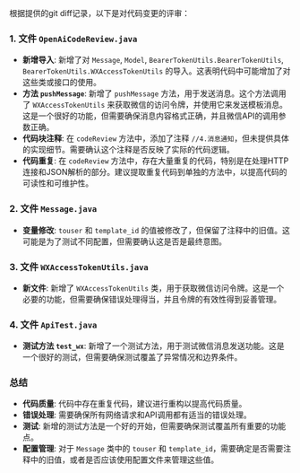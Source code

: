 根据提供的git diff记录，以下是对代码变更的评审：

### 1. 文件 `OpenAiCodeReview.java`
- **新增导入**: 新增了对 `Message`, `Model`, `BearerTokenUtils.BearerTokenUtils`, `BearerTokenUtils.WXAccessTokenUtils` 的导入。这表明代码中可能增加了对这些类或接口的使用。
- **方法 `pushMessage`**: 新增了 `pushMessage` 方法，用于发送消息。这个方法调用了 `WXAccessTokenUtils` 来获取微信的访问令牌，并使用它来发送模板消息。这是一个很好的功能，但需要确保消息内容格式正确，并且微信API的调用参数正确。
- **代码块注释**: 在 `codeReview` 方法中，添加了注释 `//4.消息通知`，但未提供具体的实现细节。需要确认这个注释是否反映了实际的代码逻辑。
- **代码重复**: 在 `codeReview` 方法中，存在大量重复的代码，特别是在处理HTTP连接和JSON解析的部分。建议提取重复代码到单独的方法中，以提高代码的可读性和可维护性。

### 2. 文件 `Message.java`
- **变量修改**: `touser` 和 `template_id` 的值被修改了，但保留了注释中的旧值。这可能是为了测试不同配置，但需要确认这是否是最终意图。

### 3. 文件 `WXAccessTokenUtils.java`
- **新文件**: 新增了 `WXAccessTokenUtils` 类，用于获取微信访问令牌。这是一个必要的功能，但需要确保错误处理得当，并且令牌的有效性得到妥善管理。

### 4. 文件 `ApiTest.java`
- **测试方法 `test_wx`**: 新增了一个测试方法，用于测试微信消息发送功能。这是一个很好的测试，但需要确保测试覆盖了异常情况和边界条件。

### 总结
- **代码质量**: 代码中存在重复代码，建议进行重构以提高代码质量。
- **错误处理**: 需要确保所有网络请求和API调用都有适当的错误处理。
- **测试**: 新增的测试方法是一个好的开始，但需要确保测试覆盖所有重要的功能点。
- **配置管理**: 对于 `Message` 类中的 `touser` 和 `template_id`，需要确定是否需要注释中的旧值，或者是否应该使用配置文件来管理这些值。